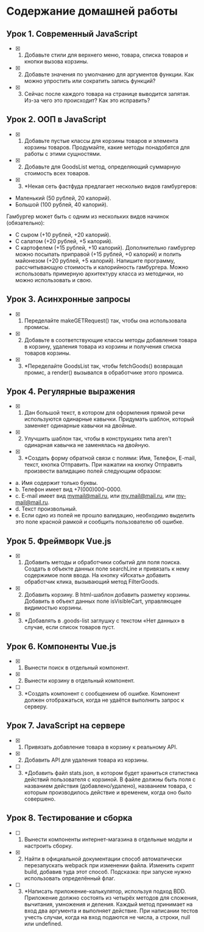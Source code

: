 # Содержание домашней работы


## Урок 1. Современный JavaScript
- [X] 1. Добавьте стили для верхнего меню, товара, списка товаров и кнопки вызова корзины.
- [X] 2. Добавьте значения по умолчанию для аргументов функции. Как можно упростить или сократить запись функций?
- [X] 3. Сейчас после каждого товара на странице выводится запятая. Из-за чего это происходит? Как это исправить?


## Урок 2. ООП в JavaScript
- [X] 1. Добавьте пустые классы для корзины товаров и элемента корзины товаров. Продумайте, какие методы понадобятся для работы с этими сущностями.
- [X] 2. Добавьте для GoodsList метод, определяющий суммарную стоимость всех товаров.
- [X] 3. *Некая сеть фастфуда предлагает несколько видов гамбургеров:
- Маленький (50 рублей, 20 калорий).
- Большой (100 рублей, 40 калорий).

Гамбургер может быть с одним из нескольких видов начинок (обязательно):
- С сыром (+10 рублей, +20 калорий).
- С салатом (+20 рублей, +5 калорий).
- С картофелем (+15 рублей, +10 калорий).
Дополнительно гамбургер можно посыпать приправой (+15 рублей, +0 калорий) и полить майонезом (+20 рублей, +5 калорий).
Напишите программу, рассчитывающую стоимость и калорийность гамбургера. Можно использовать примерную архитектуру класса из методички, но можно использовать и свою.


## Урок 3. Асинхронные запросы
- [X] 1. Переделайте makeGETRequest() так, чтобы она использовала промисы.
- [X] 2. Добавьте в соответствующие классы методы добавления товара в корзину, удаления товара из корзины и получения списка товаров корзины.
- [X] 3. *Переделайте GoodsList так, чтобы fetchGoods() возвращал промис, а render() вызывался в обработчике этого промиса.


## Урок 4. Регулярные выражения
- [X] 1. Дан большой текст, в котором для оформления прямой речи используются одинарные кавычки. Придумать шаблон, который заменяет одинарные кавычки на двойные.
- [X] 2. Улучшить шаблон так, чтобы в конструкциях типа aren't одинарная кавычка не заменялась на двойную.
- [X] 3. *Создать форму обратной связи с полями: Имя, Телефон, E-mail, текст, кнопка Отправить. При нажатии на кнопку Отправить произвести валидацию полей следующим образом:
- a. Имя содержит только буквы.
- b. Телефон имеет вид +7(000)000-0000.
- c. E-mail имеет вид mymail@mail.ru, или my.mail@mail.ru, или my-mail@mail.ru.
- d. Текст произвольный.
- e. Если одно из полей не прошло валидацию, необходимо выделить это поле красной рамкой и сообщить пользователю об ошибке.


## Урок 5. Фреймворк Vue.js
- [X] 1. Добавить методы и обработчики событий для поля поиска. Создать в объекте данных поле searchLine и привязать к нему содержимое поля ввода. На кнопку «Искать» добавить обработчик клика, вызывающий метод FilterGoods.
- [X] 2. Добавить корзину. В html-шаблон добавить разметку корзины. Добавить в объект данных поле isVisibleCart, управляющее видимостью корзины.
- [X] 3. *Добавлять в .goods-list заглушку с текстом «Нет данных» в случае, если список товаров пуст.


## Урок 6. Компоненты Vue.js
- [X] 1. Вынести поиск в отдельный компонент.
- [X] 2. Вынести корзину в отдельный компонент.
- [ ] 3. *Создать компонент с сообщением об ошибке. Компонент должен отображаться, когда не удаётся выполнить запрос к серверу.

## Урок 7. JavaScript на сервере
- [X] 1. Привязать добавление товара в корзину к реальному API.
- [X] 2. Добавить API для удаления товара из корзины.
- [ ] 3. *Добавить файл stats.json, в котором будет храниться статистика действий пользователя с корзиной. В файле должны быть поля с названием действия (добавлено/удалено), названием товара, с которым производилось действие и временем, когда оно было совершено.

## Урок 8. Тестирование и сборка
- [ ] 1. Вынести компоненты интернет-магазина в отдельные модули и настроить сборку.
- [X] 2. Найти в официальной документации способ автоматически перезапускать webpack при изменении файла. Изменить скрипт build, добавив туда этот способ. Подсказка: при запуске нужно использовать определённый флаг.
- [ ] 3. *Написать приложение-калькулятор, используя подход BDD. Приложение должно состоять из четырёх методов для сложения, вычитания, умножения и деления. Каждый метод принимает на вход два аргумента и выполняет действие. При написании тестов учесть случаи, когда на вход подаются не числа, а строки, null или undefined.